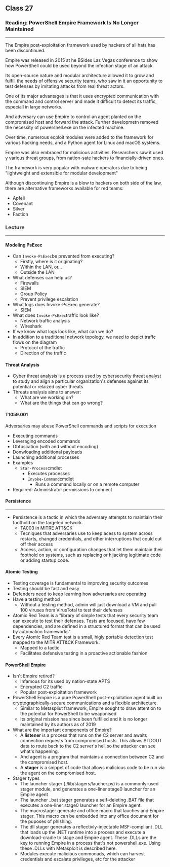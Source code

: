 ## Class 27

### Reading: PowerShell Empire Framework Is No Longer Maintained

------

The Empire post-exploitation framework used by hackers of all hats has been discontinued.

Empire was released in 2015 at he BSides Las Vegas conference to show how PowerShell could be used beyond the infection stage of an attack.

Its open-source nature and modular architecture allowed it to grow and fulfill the needs of offensive security teams, who saw in it an opportunity to test defenses by imitating attacks from real threat actors.

One of its major advantages is that it uses encrypted communication with the command and control server and made it difficult to detect its traffic, especiall in large networks.

And adversary can use Empire to control an agent planted on the compromised host and forward the attack. Further developmetn removed the necessity of powershell.exe on the infected machine.

Over time, numerous ecploit modules were added to the framework for various hacking needs, and a Python agent for Linux and macOS systems.

Empire was also embraced for malicious activities. Researchers saw it used y various threat groups, from nation-sate hackers to financially-driven ones.

The framework is very popular with malware operators due to being "lightweight and extensible for modular development"

Although discontinuing Empire is a blow to hackers on both side of the law, there are alternative frameworks available for red teams:

+ Apfell
+ Covenant
+ Silver
+ Faction

### Lecture

------

#### Modeling PsExec

+ Can `Invoke-PsExec`be prevented from executing?
  + Firstly, where is it originating?
  + Within the LAN, or...
  + Outside the LAN
+ What defenses can help us?
  + Firewalls
  + SIEM
  + Group Policy
  + Prevent privilege escalation
+ What logs does Invoke-PsExec generate?
  + SIEM
+ What does `Invoke-PsExec`traffic look like?
  + Network traffic analysis
  + Wireshark
+ If we know what logs look like, what can we do?
+ In addition to a traditional network topology, we need to depict traffc flows on the diagram
  + Protocol of the traffic
  + Direction of the traffic

#### Threat Analysis

+ Cyber threat analysis is a process used by cybersecurity threat analyst to study and align a particular organization's defenses against its potential or relaized cyber threats
+ Threats analysis aims to answer: 
  + What are we working on?
  + What are the things that can go wrong?

#### T1059.001

Adversaries may abuse PowerShell commands and scripts for execution

+ Executing commands
+ Leveraging encoded commands
+ Obfuscation (with and without encoding)
+ Donwloading additional payloads
+ Launching additional processes
+ Examples
  + `Star-Process`cmdlet
    + Executes processes
    + `Invoke-Command`cmdlet
      + Runs a command locally or on a remote computer
+ Required: Administrator permissions to connect

#### Persistence

------

+ Persistence is a tactic in which the adversary attempts to maintiain their foothold on the targeted network.
  + TA003 in MITRE ATT&CK
  + Tecniques that adversaries use to keep acess to system across restarts, changed credentials, and other interruptions that could cut off their access
  + Access, action, or configuration changes that let them maintain their foothold on systems, such as replacing or hijacking legitimate code or adding startup code.

#### Atomic Testing

+ Testing coverage is fundamental to improving security outcomes
+ Testing should be fast and easy
+ Defenders need to keep learning how adversaries are operating
+ Have a testing method
  + Without a testing method, admin will just download a VM and pull 100 viruses from VirusTotal to test their defenses
+ Atomic Red Team is a "library of simple tests that every security team can execute to test their defenses. Tests are focused, have few dependencies, and are defined in a structured format that can be used by automation frameworks".
+ Every Atomic Red Team test is a small, higly portable detection test mapped to the MITR ATT&CK Framework.
  + Mapped to a tactic
  + Facilitates defensive testing in a proactive actionable fashion

#### PowerShell Empire

+ Isn't Empire retired?
  + Infamous for its used by nation-state APTS
  + Encrypted C2 traffic
  + Popular post-exploitation framework
+ PowerShell Empire is a pure PowerShell post-exploitation agent built on cryptographically-secure communications and a flexible architecture.
  + Similar to Metaspliut framework, Empire sought to draw attention to the potential for PowerShell to be weaponised
  + Its original mission has since been fulfilled and it is no longer maintained by its authors as of 2019
+ What are the important components of Empire?
  + A **listener** is a process that runs on the C2 server and awaits connection requests from compromised hosts. This allows STDOUT data to route back to the C2 server's hell so the attacker can see what's happening.
  + And agent is a program that maintains a connection between C2 and the compromised host.
  + A **stager** is a snippet of code that allows malicious code to be run via the agent on the compromised host.
+ Stager types
  + The launcher stager (./lib/stagers/laucher.py) is a commonly-used stager module, and generates a one-liner stage0 launcher for an Empire agent
  + The launcher _bat stager generates a self-deleting .BAT file that executes a one-liner stage0 launcher for an Empire agent.
  + The macrostager generate and office macro that lauches and Empire stager. This macro can be embedded into any office document for the puposes of phishing.
  + The dll stager generates a reflectivly-injectable MSF-compliant .DLL that loads up the .NET runtime into a process and execute a download-cradle to stage and Empire agent. These .DLLs are the key to running Empire in a process that's not powershell.exe. Using these .DLLs with Metasploit is described here.
  + Modules execute malicious commonads, which can harvest credentials and escalate privileges, etc for the attacker